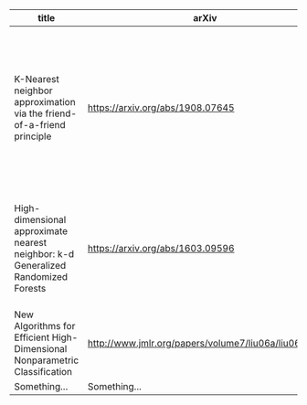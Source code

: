 | title | arXiv | date | tags |
| ------------- | ------------- | ------------- | ------------- |  
| K-Nearest neighbor approximation via the friend-of-a-friend principle | https://arxiv.org/abs/1908.07645 | 22 Aug 2019 |  similarity search, nearest neighbor, ranking system, linear order, ordinal data, random graph, proximity graph, expander grap |
| High-dimensional approximate nearest neighbor: k-d Generalized Randomized Forests | https://arxiv.org/abs/1603.09596 | 31 Mar 2016 | data-structure, randomized tree, space partition, geometric search, open software, practical complexity |
| New Algorithms for Efficient High-Dimensional Nonparametric Classification | http://www.jmlr.org/papers/volume7/liu06a/liu06a.pdf | 2006 | ball-tree, k-NN classification |
| Something... | Something... | Something... | Something... | 